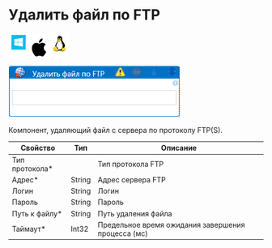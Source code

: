 # Удалить файл по FTP

![](<../../../../.gitbook/assets/image (100) (1) (1) (1) (2) (143).png>)

![](<../../../../.gitbook/assets/Удалить файл по FTP.png>)

Компонент, удаляющий файл с сервера по протоколу FTP(S).

| Свойство       | Тип                              | Описание                                           |
| -------------- | -------------------------------- | -------------------------------------------------- |
| Тип протокола\* |                                 | Тип протокола FTP                                  |
| Адрес\*        | String                           | Адрес сервера FTP                                  |
| Логин          | String                           | Логин                                              |
| Пароль         | String                           | Пароль                                             |
| Путь к файлу\* | String                           | Путь удаления файла                                |
| Таймаут\*      | Int32                            | Предельное время ожидания завершения процесса (мс) |
